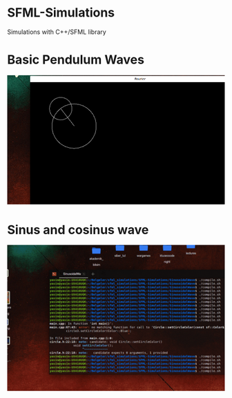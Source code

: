 # SFML-Simulations
Simulations with C++/SFML library
# Basic Pendulum Waves
<img src="fourier.gif" border="0" />


# Sinus and cosinus wave
<img src="sinusoidal.gif" border="0" />
